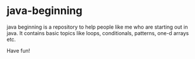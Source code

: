 # java-beginning

java beginning is a repository to help people like me who are starting out in java.
It contains basic topics like loops, conditionals, patterns, one-d arrays etc.

Have fun!
